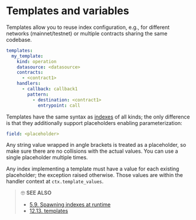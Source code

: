 # Templates and variables

Templates allow you to reuse index configuration, e.g., for different networks (mainnet/testnet) or multiple contracts sharing the same codebase.

```yaml
templates:
  my_template:
    kind: operation
    datasource: <datasource>
    contracts:
      - <contract1>
    handlers:
      - callback: callback1
        pattern:
          - destination: <contract1>
            entrypoint: call
```

Templates have the same syntax as [indexes](../config/indexes/README.md) of all kinds; the only difference is that they additionally support placeholders enabling parameterization:

```yaml
field: <placeholder>
```

Any string value wrapped in angle brackets is treated as a placeholder, so make sure there are no collisions with the actual values. You can use a single placeholder multiple times.

Any index implementing a template must have a value for each existing placeholder; the exception raised otherwise. Those values are within the handler context at `ctx.template_values`.

> 🤓 **SEE ALSO**
>
> * [5.9. Spawning indexes at runtime](../advanced/index-factories.md)
> * [12.13. templates](../config/templates.md)
